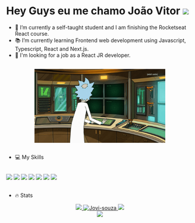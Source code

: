 # Hey Guys eu me chamo João Vitor <img src="https://user-images.githubusercontent.com/5679180/79618120-0daffb80-80be-11ea-819e-d2b0fa904d07.gif" width="27px">

- 🔭 I’m currently a self-taught student and I am finishing the Rocketseat React course.
- 📚 I’m currently learning Frontend web development using Javascript, Typescript, React and Next.js.
- 👯 I'm looking for a job as a React JR developer.

##

 <div align="center">
  <img align="center" alt="GIF" width="70%" src="https://github.com/darshan-jain/darshan-jain/blob/master/rick.gif" /> 
</div>

 ##
 
 - 💻 My Skills

<div ><br>
  
  <img src="https://img.shields.io/badge/HTML5-E34F26?style=for-the-badge&logo=html5&logoColor=white"/>
  <img src="https://img.shields.io/badge/CSS3-1572B6?style=for-the-badge&logo=css3&logoColor=white"/>
  <img src="https://img.shields.io/badge/Sass-CC6699?style=for-the-badge&logo=sass&logoColor=white"/>
  <img src="https://img.shields.io/badge/styled--components-DB7093?style=for-the-badge&logo=styled-components&logoColor=white"/>
  <img src="https://img.shields.io/badge/React-20232A?style=for-the-badge&logo=react&logoColor=61DAFB"/>
  <img src="https://img.shields.io/badge/JavaScript-323330?style=for-the-badge&logo=javascript&logoColor=F7DF1E"/>
  <img src="https://img.shields.io/badge/TypeScript-007ACC?style=for-the-badge&logo=typescript&logoColor=white"/><br>
</div>

##

- 🔥 Stats
 <div align="center" >
  <a href="https://github.com/Jovi-souza">
  <img height="35%" src="https://github-readme-stats.vercel.app/api?username=Jovi-souza&show_icons=true&theme=radical&include_all_commits=true&count_private=true" />
  <img height="35%" src="https://github-readme-streak-stats.herokuapp.com/?user=Jovi-souza&theme=radical" alt="Jovi-souza" />
  <img height="60%" src="https://github-readme-stats.vercel.app/api/top-langs/?username=Jovi-souza&layout=compact&langs_count=7&theme=radical" />
</div>
  
<div align="center">
  <a href="https://open.spotify.com/user/6s6pbtefezpookh8gwnkko15v">
    <img src="https://readme-spotify-tingz.vercel.app/api/now-playing">
  </a>
</div>
